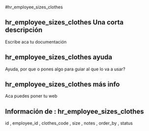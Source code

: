 #hr_employee_sizes_clothes
## hr_employee_sizes_clothes Una corta descripción
Escribe aca tu documentación

## hr_employee_sizes_clothes ayuda
Ayuda, por que o pones algo para guiar al que lo va a usar?

## hr_employee_sizes_clothes más info
Aca puedes poner tu web

## Información de : hr_employee_sizes_clothes 
id , 
  employee_id , 
  clothes_code , 
  size , 
  notes , 
  order_by , 
  status 
  